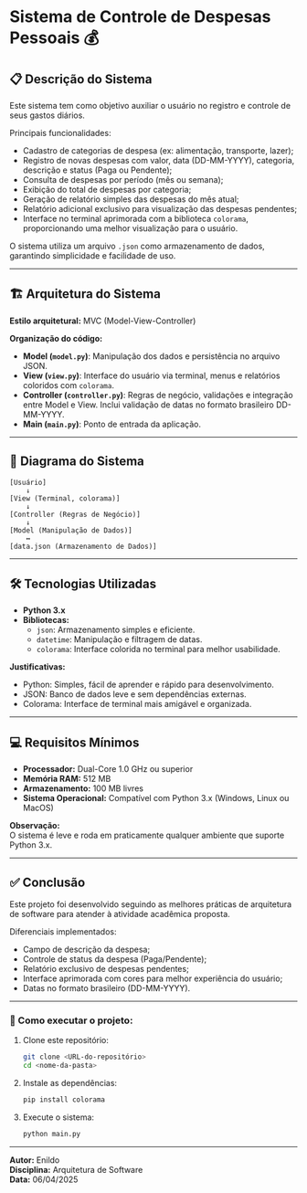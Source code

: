 
# Sistema de Controle de Despesas Pessoais 💰

## 📋 Descrição do Sistema

Este sistema tem como objetivo auxiliar o usuário no registro e controle de seus gastos diários.

Principais funcionalidades:
- Cadastro de categorias de despesa (ex: alimentação, transporte, lazer);
- Registro de novas despesas com valor, data (DD-MM-YYYY), categoria, descrição e status (Paga ou Pendente);
- Consulta de despesas por período (mês ou semana);
- Exibição do total de despesas por categoria;
- Geração de relatório simples das despesas do mês atual;
- Relatório adicional exclusivo para visualização das despesas pendentes;
- Interface no terminal aprimorada com a biblioteca `colorama`, proporcionando uma melhor visualização para o usuário.

O sistema utiliza um arquivo `.json` como armazenamento de dados, garantindo simplicidade e facilidade de uso.

---

## 🏗️ Arquitetura do Sistema

**Estilo arquitetural:** MVC (Model-View-Controller)

**Organização do código:**
- **Model (`model.py`)**: Manipulação dos dados e persistência no arquivo JSON.
- **View (`view.py`)**: Interface do usuário via terminal, menus e relatórios coloridos com `colorama`.
- **Controller (`controller.py`)**: Regras de negócio, validações e integração entre Model e View. Inclui validação de datas no formato brasileiro DD-MM-YYYY.
- **Main (`main.py`)**: Ponto de entrada da aplicação.

---

## 🧩 Diagrama do Sistema

```
[Usuário]
    ↓
[View (Terminal, colorama)]
    ↓
[Controller (Regras de Negócio)]
    ↓
[Model (Manipulação de Dados)]
    ↔
[data.json (Armazenamento de Dados)]
```

---

## 🛠️ Tecnologias Utilizadas

- **Python 3.x**
- **Bibliotecas:**
  - `json`: Armazenamento simples e eficiente.
  - `datetime`: Manipulação e filtragem de datas.
  - `colorama`: Interface colorida no terminal para melhor usabilidade.

**Justificativas:**
- Python: Simples, fácil de aprender e rápido para desenvolvimento.
- JSON: Banco de dados leve e sem dependências externas.
- Colorama: Interface de terminal mais amigável e organizada.

---

## 💻 Requisitos Mínimos

- **Processador:** Dual-Core 1.0 GHz ou superior
- **Memória RAM:** 512 MB
- **Armazenamento:** 100 MB livres
- **Sistema Operacional:** Compatível com Python 3.x (Windows, Linux ou MacOS)

**Observação:**  
O sistema é leve e roda em praticamente qualquer ambiente que suporte Python 3.x.

---

## ✅ Conclusão

Este projeto foi desenvolvido seguindo as melhores práticas de arquitetura de software para atender à atividade acadêmica proposta.

Diferenciais implementados:
- Campo de descrição da despesa;
- Controle de status da despesa (Paga/Pendente);
- Relatório exclusivo de despesas pendentes;
- Interface aprimorada com cores para melhor experiência do usuário;
- Datas no formato brasileiro (DD-MM-YYYY).

---

### 🚀 Como executar o projeto:

1. Clone este repositório:
   ```bash
   git clone <URL-do-repositório>
   cd <nome-da-pasta>
   ```

2. Instale as dependências:
   ```bash
   pip install colorama
   ```

3. Execute o sistema:
   ```bash
   python main.py
   ```

---

**Autor:** Enildo  
**Disciplina:** Arquitetura de Software  
**Data:** 06/04/2025